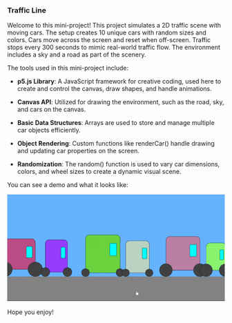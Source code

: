 ### Traffic Line

Welcome to this mini-project! This project simulates a 2D traffic scene with moving cars. The setup creates 10 unique cars with random sizes and colors. Cars move across the screen and reset when off-screen. Traffic stops every 300 seconds to mimic real-world traffic flow. The environment includes a sky and a road as part of the scenery.

The tools used in this mini-project include:

- <b>p5.js Library</b>: A JavaScript framework for creative coding, used here to create and control the canvas, draw shapes, and handle animations.

- <b>Canvas API</b>: Utilized for drawing the environment, such as the road, sky, and cars on the canvas.

- <b>Basic Data Structures</b>: Arrays are used to store and manage multiple car objects efficiently.

- <b>Object Rendering</b>: Custom functions like renderCar() handle drawing and updating car properties on the screen.

- <b>Randomization</b>: The random() function is used to vary car dimensions, colors, and wheel sizes to create a dynamic visual scene.

You can see a demo and what it looks like:

<img src='https://github.com/Kiana-Jafari/Traffic-Line/blob/main/Sample.gif' width='600'></img>

Hope you enjoy!
